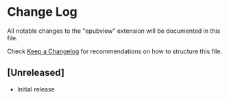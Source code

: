 # Change Log

All notable changes to the "epubview" extension will be documented in this file.

Check [Keep a Changelog](http://keepachangelog.com/) for recommendations on how to structure this file.

## [Unreleased]

- Initial release